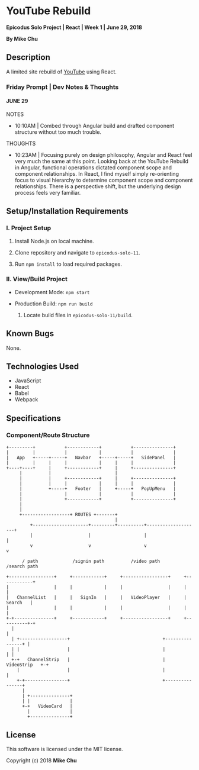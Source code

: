 # YouTube Rebuild

**Epicodus Solo Project | React | Week 1 | June 29, 2018**

**By Mike Chu**

## Description

A limited site rebuild of [YouTube](https://www.youtube.com/) using React.

### Friday Prompt | Dev Notes & Thoughts

#### JUNE 29

NOTES

- 10:10AM | Combed through Angular build and drafted component structure without too much trouble.

THOUGHTS

- 10:23AM | Focusing purely on design philosophy, Angular and React feel very much the same at this point. Looking back at the YouTube Rebuild in Angular, functional operations dictated component scope and component relationships. In React, I find myself simply re-orienting focus to visual hierarchy to determine component scope and component relationships. There is a perspective shift, but the underlying design process feels very familiar.

## Setup/Installation Requirements

### I. Project Setup

1. Install Node.js on local machine.

2. Clone repository and navigate to `epicodus-solo-11`.

3. Run `npm install` to load required packages.

### II. View/Build Project

- Development Mode: `npm start`

- Production Build: `npm run build`

  1. Locate build files in `epicodus-solo-11/build`.

## Known Bugs

None.

## Technologies Used

- JavaScript
- React
- Babel
- Webpack

## Specifications

### Component/Route Structure

```
+---------+           +------------+           +---------------+
|         |           |            |           |               |
|   App   +-----+-----+   Navbar   +-----+-----+   SidePanel   |
|         |     |     |            |     |     |               |
+----+----+     |     +------------+     |     +---------------+
     |          |                        |
     |          |     +------------+     |     +---------------+
     |          |     |            |     |     |               |
     |          +-----+   Footer   |     +-----+   PopUpMenu   |
     |                |            |           |               |
     |                +------------+           +---------------+
     |
     |
     +------------------+ ROUTES +-------+
                                         |
         +---------------------+---------+----------+--------------------+
         |                     |                    |                    |
         v                     v                    v                    v

      / path             /signin path          /video path          /search path

+-----------------+     +------------+     +-----------------+     +------------+
|                 |     |            |     |                 |     |            |
|   ChannelList   |     |   SignIn   |     |   VideoPlayer   |     |   Search   |
|                 |     |            |     |                 |     |            |
+-+---------------+     +------------+     +-----------------+     +----------+-+
  |                                                                           |
  | +------------------+                                   +----------------+ |
  | |                  |                                   |                | |
  +-+   ChannelStrip   |                                   |   VideoStrip   +-+
    |                  |                                   |                |
    +-+----------------+                                   +----------------+
      |
      | +---------------+
      | |               |
      +-+   VideoCard   |
        |               |
        +---------------+
```


## License

This software is licensed under the MIT license.

Copyright (c) 2018 **Mike Chu**
